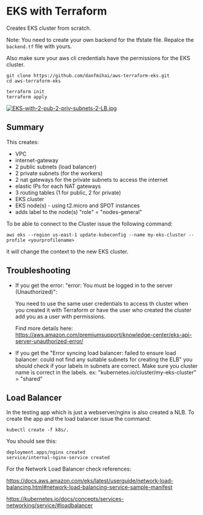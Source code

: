 # EKS with Terraform

Creates EKS cluster from scratch.

Note: You need to create your own backend for the tfstate file.
Repalce the `backend.tf` file with yours.

Also make sure your aws cli credentials have the permissions for the EKS cluster.

```
git clone https://github.com/danfmihai/aws-terraform-eks.git
cd aws-terraform-eks

terraform init
terraform apply

```

[![EKS-with-2-pub-2-priv-subnets-2-LB.jpg](https://i.postimg.cc/mrCkjsfS/EKS-with-2-pub-2-priv-subnets-2-LB.jpg)](https://postimg.cc/d7QJQg07)

## Summary
This creates:
- VPC
- internet-gateway
- 2 public subnets (load balancer)
- 2 private subnets (for the workers)
- 2 nat gateways for the private subnets to access the internet
- elastic IPs for each NAT gateways
- 3 routing tables (1 for public, 2 for private)
- EKS cluster 
- EKS node(s) - using t2.micro and SPOT instances
- adds label to the node(s) "role" = "nodes-general"


To be able to connect to the Cluster issue the following command:

`aws eks --region us-east-1 update-kubeconfig --name my-eks-cluster --profile <yourprofilename>`

it will change the context to the new EKS cluster.


## Troubleshooting
- If you get the error: "error: You must be logged in to the server (Unauthorized)":

    You need to use the same user credentials to access th cluster when you created it with Terraform or have the user who created the cluster add you as a user with permissions.

    Find more details here:
    https://aws.amazon.com/premiumsupport/knowledge-center/eks-api-server-unauthorized-error/

- If you get the "Error syncing load balancer: failed to ensure load balancer: could not find any suitable subnets for creating the ELB"  you should check if your labels in subnets are correct. Make sure you cluster name is correct in the labels. 
    ex: "kubernetes.io/cluster/my-eks-cluster" = "shared"


## Load Balancer
In the testing app which is just a webserver/nginx is also created a NLB.
To create the app and the load balancer issue the command:

`kubectl create -f k8s/.`

You should see this:
```
deployment.apps/nginx created
service/internal-nginx-service created

```

For the Network Load Balancer check references:

https://docs.aws.amazon.com/eks/latest/userguide/network-load-balancing.html#network-load-balancing-service-sample-manifest

https://kubernetes.io/docs/concepts/services-networking/service/#loadbalancer


